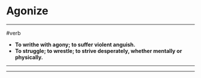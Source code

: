 # Agonize
---
#verb
- **To writhe with agony; to suffer violent anguish.**
- **To struggle; to wrestle; to strive desperately, whether mentally or physically.**
---
---
